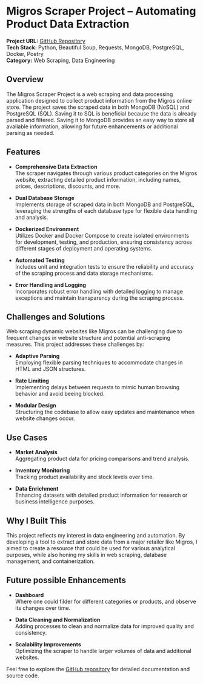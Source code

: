 # Migros Scraper Project – Automating Product Data Extraction

**Project URL:** [GitHub Repository](https://github.com/BR4GR/wdb_Web-Daten-beschaffung)  
**Tech Stack:** Python, Beautiful Soup, Requests, MongoDB, PostgreSQL, Docker, Poetry  
**Category:** Web Scraping, Data Engineering

## Overview
The Migros Scraper Project is a web scraping and data processing application designed to collect product information from the Migros online store. The project saves the scraped data in both MongoDB (NoSQL) and PostgreSQL (SQL). Saving it to SQL is beneficial because the data is already parsed and filtered. Saving it to MongoDB provides an easy way to store all available information, allowing for future enhancements or additional parsing as needed.

## Features
- **Comprehensive Data Extraction**  
  The scraper navigates through various product categories on the Migros website, extracting detailed product information, including names, prices, descriptions, discounts, and more.

- **Dual Database Storage**  
  Implements storage of scraped data in both MongoDB and PostgreSQL, leveraging the strengths of each database type for flexible data handling and analysis.

- **Dockerized Environment**  
  Utilizes Docker and Docker Compose to create isolated environments for development, testing, and production, ensuring consistency across different stages of deployment and operating systems.

- **Automated Testing**  
  Includes unit and integration tests to ensure the reliability and accuracy of the scraping process and data storage mechanisms.

- **Error Handling and Logging**  
  Incorporates robust error handling with detailed logging to manage exceptions and maintain transparency during the scraping process.

## Challenges and Solutions
Web scraping dynamic websites like Migros can be challenging due to frequent changes in website structure and potential anti-scraping measures. This project addresses these challenges by:
- **Adaptive Parsing**  
  Employing flexible parsing techniques to accommodate changes in HTML and JSON structures.

- **Rate Limiting**  
  Implementing delays between requests to mimic human browsing behavior and avoid beeing blocked.

- **Modular Design**  
  Structuring the codebase to allow easy updates and maintenance when website changes occur.

## Use Cases
- **Market Analysis**  
  Aggregating product data for pricing comparisons and trend analysis.

- **Inventory Monitoring**  
  Tracking product availability and stock levels over time.

- **Data Enrichment**  
  Enhancing datasets with detailed product information for research or business intelligence purposes.

## Why I Built This
This project reflects my interest in data engineering and automation. By developing a tool to extract and store data from a major retailer like Migros, I aimed to create a resource that could be used for various analytical purposes, while also honing my skills in web scraping, database management, and containerization.

## Future possible Enhancements
- **Dashboard**  
  Where one could filder for different categories or products, and observe its changes over time. 

- **Data Cleaning and Normalization**  
  Adding processes to clean and normalize data for improved quality and consistency.

- **Scalability Improvements**  
  Optimizing the scraper to handle larger volumes of data and additional websites.

Feel free to explore the [GitHub repository](https://github.com/BR4GR/wdb_Web-Daten-beschaffung) for detailed documentation and source code.